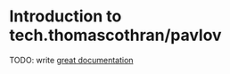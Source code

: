 # Introduction to tech.thomascothran/pavlov

TODO: write [great documentation](http://jacobian.org/writing/what-to-write/)
